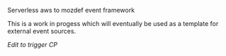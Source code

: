 Serverless aws to mozdef event framework

This is a work in progess which will eventually be used as a template for external event sources.

_Edit to trigger CP_
